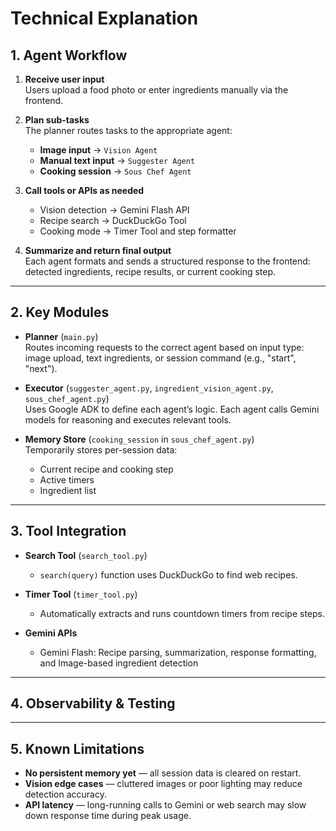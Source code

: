 # Technical Explanation

## 1. Agent Workflow

1. **Receive user input**  
   Users upload a food photo or enter ingredients manually via the frontend.

2. **Plan sub-tasks**  
   The planner routes tasks to the appropriate agent:  
   - **Image input** → `Vision Agent`  
   - **Manual text input** → `Suggester Agent`  
   - **Cooking session** → `Sous Chef Agent`  

3. **Call tools or APIs as needed**  
   - Vision detection → Gemini Flash API  
   - Recipe search → DuckDuckGo Tool  
   - Cooking mode → Timer Tool and step formatter  

4. **Summarize and return final output**  
   Each agent formats and sends a structured response to the frontend: detected ingredients, recipe results, or current cooking step.

---

## 2. Key Modules

- **Planner** (`main.py`)  
  Routes incoming requests to the correct agent based on input type: image upload, text ingredients, or session command (e.g., "start", "next").

- **Executor** (`suggester_agent.py`, `ingredient_vision_agent.py`, `sous_chef_agent.py`)  
  Uses Google ADK to define each agent’s logic. Each agent calls Gemini models for reasoning and executes relevant tools.

- **Memory Store** (`cooking_session` in `sous_chef_agent.py`)  
  Temporarily stores per-session data:
  - Current recipe and cooking step  
  - Active timers  
  - Ingredient list  

---

## 3. Tool Integration

- **Search Tool** (`search_tool.py`)  
  - `search(query)` function uses DuckDuckGo to find web recipes.

- **Timer Tool** (`timer_tool.py`)  
  - Automatically extracts and runs countdown timers from recipe steps.

- **Gemini APIs**   
  - Gemini Flash: Recipe parsing, summarization, response formatting, and Image-based ingredient detection 

---

## 4. Observability & Testing

 

---

## 5. Known Limitations

- **No persistent memory yet** — all session data is cleared on restart.  
- **Vision edge cases** — cluttered images or poor lighting may reduce detection accuracy.  
- **API latency** — long-running calls to Gemini or web search may slow down response time during peak usage.
